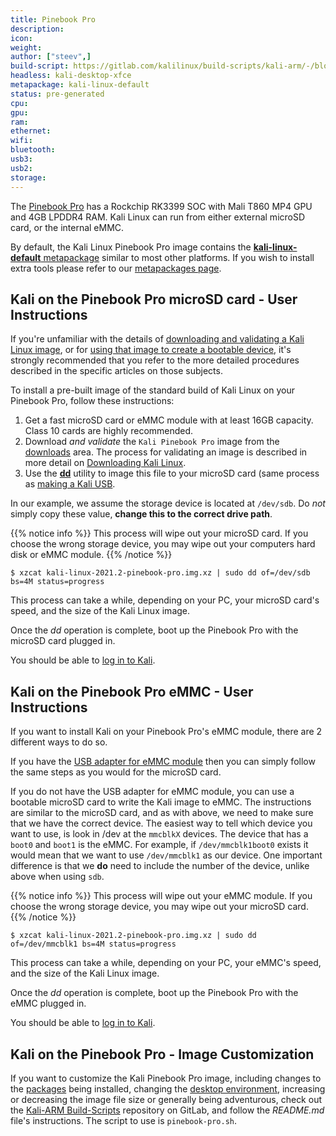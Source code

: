 ```yaml
---
title: Pinebook Pro
description:
icon:
weight:
author: ["steev",]
build-script: https://gitlab.com/kalilinux/build-scripts/kali-arm/-/blob/master/pinebook-pro.sh
headless: kali-desktop-xfce
metapackage: kali-linux-default
status: pre-generated
cpu:
gpu:
ram:
ethernet:
wifi:
bluetooth:
usb3:
usb2:
storage:
---
```


The [Pinebook Pro](https://www.pine64.org/pinebook-pro/) has a Rockchip RK3399 SOC with Mali T860 MP4 GPU and 4GB LPDDR4 RAM. Kali Linux can run from either external microSD card, or the internal eMMC.

By default, the Kali Linux Pinebook Pro image contains the [**kali-linux-default** metapackage](https://www.kali.org/docs/general-use/metapackages/) similar to most other platforms. If you wish to install extra tools please refer to our [metapackages page](/docs/general-use/metapackages/).

## Kali on the Pinebook Pro microSD card - User Instructions

If you're unfamiliar with the details of [downloading and validating a Kali Linux image](/docs/introduction/download-official-kali-linux-images/), or for [using that image to create a bootable device](/docs/usb/live-usb-install-with-windows/), it's strongly recommended that you refer to the more detailed procedures described in the specific articles on those subjects.

To install a pre-built image of the standard build of Kali Linux on your Pinebook Pro, follow these instructions:

1. Get a fast microSD card or eMMC module with at least 16GB capacity. Class 10 cards are highly recommended.
2. Download _and validate_ the `Kali Pinebook Pro` image from the [downloads](https://www.offensive-security.com/kali-linux-arm-images/) area. The process for validating an image is described in more detail on [Downloading Kali Linux](/docs/introduction/download-official-kali-linux-images/).
3. Use the **[dd](https://packages.debian.org/testing/dd)** utility to image this file to your microSD card (same process as [making a Kali USB](/docs/usb/live-usb-install-with-windows/).

In our example, we assume the storage device is located at `/dev/sdb`. Do _not_ simply copy these value, **change this to the correct drive path**.

{{% notice info %}}
This process will wipe out your microSD card. If you choose the wrong storage device, you may wipe out your computers hard disk or eMMC module.
{{% /notice %}}

```console
$ xzcat kali-linux-2021.2-pinebook-pro.img.xz | sudo dd of=/dev/sdb bs=4M status=progress
```

This process can take a while, depending on your PC, your microSD card's speed, and the size of the Kali Linux image.

Once the _dd_ operation is complete, boot up the Pinebook Pro with the microSD card plugged in.

You should be able to [log in to Kali](/docs/introduction/default-credentials/).

## Kali on the Pinebook Pro eMMC - User Instructions

If you want to install Kali on your Pinebook Pro's eMMC module, there are 2 different ways to do so.

If you have the [USB adapter for eMMC module](https://pine64.com/product/usb-adapter-for-emmc-module/?v=0446c16e2e66) then you can simply follow the same steps as you would for the microSD card.

If you do not have the USB adapter for eMMC module, you can use a bootable microSD card to write the Kali image to eMMC. The instructions are similar to the microSD card, and as with above, we need to make sure that we have the correct device. The easiest way to tell which device you want to use, is look in /dev at the `mmcblkX` devices. The device that has a `boot0` and `boot1` is the eMMC. For example, if `/dev/mmcblk1boot0` exists it would mean that we want to use `/dev/mmcblk1` as our device. One important difference is that we **do** need to include the number of the device, unlike above when using `sdb`.

{{% notice info %}}
This process will wipe out your eMMC module. If you choose the wrong storage device, you may wipe out your microSD card.
{{% /notice %}}

```console
$ xzcat kali-linux-2021.2-pinebook-pro.img.xz | sudo dd of=/dev/mmcblk1 bs=4M status=progress
```

This process can take a while, depending on your PC, your eMMC's speed, and the size of the Kali Linux image.

Once the _dd_ operation is complete, boot up the Pinebook Pro with the eMMC plugged in.

You should be able to [log in to Kali](/docs/introduction/default-credentials/).

## Kali on the Pinebook Pro - Image Customization

If you want to customize the Kali Pinebook Pro image, including changes to the [packages](/docs/general-use/metapackages/) being installed, changing the [desktop environment](/docs/general-use/switching-desktop-environments/), increasing or decreasing the image file size or generally being adventurous, check out the [Kali-ARM Build-Scripts](https://gitlab.com/kalilinux/build-scripts/kali-arm) repository on GitLab, and follow the _README.md_ file's instructions. The script to use is `pinebook-pro.sh`.

